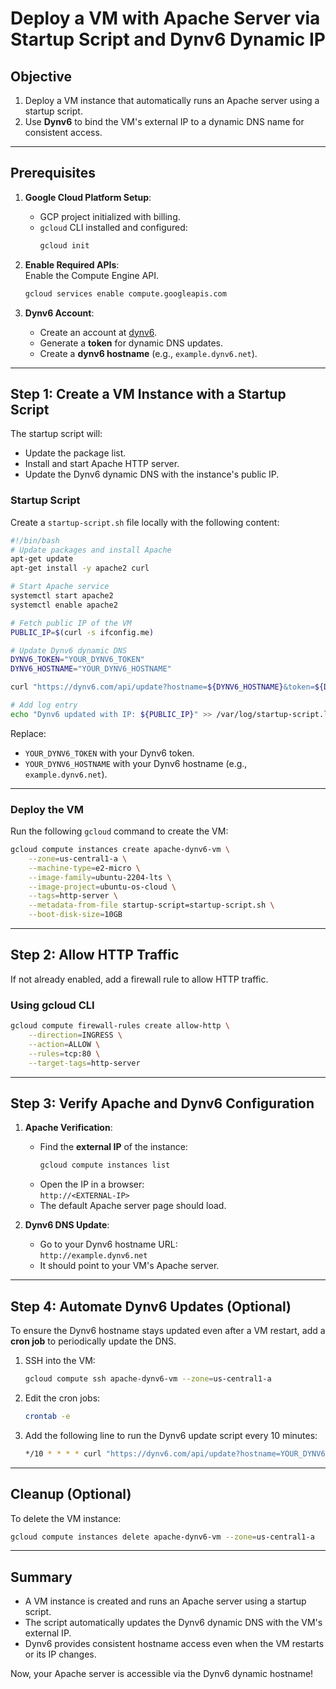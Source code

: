 # **Deploy a VM with Apache Server via Startup Script and Dynv6 Dynamic IP**

## **Objective**  
1. Deploy a VM instance that automatically runs an Apache server using a startup script.  
2. Use **Dynv6** to bind the VM's external IP to a dynamic DNS name for consistent access.

---

## **Prerequisites**

1. **Google Cloud Platform Setup**:  
   - GCP project initialized with billing.  
   - `gcloud` CLI installed and configured:  
     ```bash
     gcloud init
     ```

2. **Enable Required APIs**:  
   Enable the Compute Engine API.  
   ```bash
   gcloud services enable compute.googleapis.com
   ```

3. **Dynv6 Account**:  
   - Create an account at [dynv6](https://dynv6.com).  
   - Generate a **token** for dynamic DNS updates.  
   - Create a **dynv6 hostname** (e.g., `example.dynv6.net`).

---

## **Step 1: Create a VM Instance with a Startup Script**

The startup script will:
- Update the package list.
- Install and start Apache HTTP server.
- Update the Dynv6 dynamic DNS with the instance's public IP.

### **Startup Script**

Create a `startup-script.sh` file locally with the following content:

```bash
#!/bin/bash
# Update packages and install Apache
apt-get update
apt-get install -y apache2 curl

# Start Apache service
systemctl start apache2
systemctl enable apache2

# Fetch public IP of the VM
PUBLIC_IP=$(curl -s ifconfig.me)

# Update Dynv6 dynamic DNS
DYNV6_TOKEN="YOUR_DYNV6_TOKEN"
DYNV6_HOSTNAME="YOUR_DYNV6_HOSTNAME"

curl "https://dynv6.com/api/update?hostname=${DYNV6_HOSTNAME}&token=${DYNV6_TOKEN}&ipv4=${PUBLIC_IP}"

# Add log entry
echo "Dynv6 updated with IP: ${PUBLIC_IP}" >> /var/log/startup-script.log
```

Replace:  
- `YOUR_DYNV6_TOKEN` with your Dynv6 token.  
- `YOUR_DYNV6_HOSTNAME` with your Dynv6 hostname (e.g., `example.dynv6.net`).

---

### **Deploy the VM**

Run the following `gcloud` command to create the VM:

```bash
gcloud compute instances create apache-dynv6-vm \
    --zone=us-central1-a \
    --machine-type=e2-micro \
    --image-family=ubuntu-2204-lts \
    --image-project=ubuntu-os-cloud \
    --tags=http-server \
    --metadata-from-file startup-script=startup-script.sh \
    --boot-disk-size=10GB
```

---

## **Step 2: Allow HTTP Traffic**

If not already enabled, add a firewall rule to allow HTTP traffic.

### **Using gcloud CLI**
```bash
gcloud compute firewall-rules create allow-http \
    --direction=INGRESS \
    --action=ALLOW \
    --rules=tcp:80 \
    --target-tags=http-server
```

---

## **Step 3: Verify Apache and Dynv6 Configuration**

1. **Apache Verification**:
   - Find the **external IP** of the instance:
     ```bash
     gcloud compute instances list
     ```
   - Open the IP in a browser:  
     `http://<EXTERNAL-IP>`  
   - The default Apache server page should load.

2. **Dynv6 DNS Update**:  
   - Go to your Dynv6 hostname URL:  
     `http://example.dynv6.net`  
   - It should point to your VM's Apache server.

---

## **Step 4: Automate Dynv6 Updates (Optional)**

To ensure the Dynv6 hostname stays updated even after a VM restart, add a **cron job** to periodically update the DNS.

1. SSH into the VM:
   ```bash
   gcloud compute ssh apache-dynv6-vm --zone=us-central1-a
   ```

2. Edit the cron jobs:
   ```bash
   crontab -e
   ```

3. Add the following line to run the Dynv6 update script every 10 minutes:
   ```bash
   */10 * * * * curl "https://dynv6.com/api/update?hostname=YOUR_DYNV6_HOSTNAME&token=YOUR_DYNV6_TOKEN&ipv4=$(curl -s ifconfig.me)"
   ```

---

## **Cleanup (Optional)**  
To delete the VM instance:  
```bash
gcloud compute instances delete apache-dynv6-vm --zone=us-central1-a
```

---

## **Summary**  
- A VM instance is created and runs an Apache server using a startup script.  
- The script automatically updates the Dynv6 dynamic DNS with the VM's external IP.  
- Dynv6 provides consistent hostname access even when the VM restarts or its IP changes.

Now, your Apache server is accessible via the Dynv6 dynamic hostname!